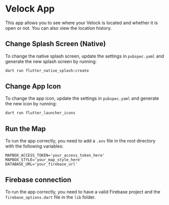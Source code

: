 # Velock App

This app allows you to see where your Velock is located and whether it is open or not. You can also view the location history.

## Change Splash Screen (Native)

To change the native splash screen, update the settings in `pubspec.yaml` and generate the new splash screen by running:

```sh
dart run flutter_native_splash:create
```

## Change App Icon

To change the app icon, update the settings in `pubspec.yaml` and generate the new icon by running:

```sh
dart run flutter_launcher_icons
```

## Run the Map

To run the app correctly, you need to add a `.env` file in the root directory with the following variables:

```
MAPBOX_ACCESS_TOKEN='your_access_token_here'
MAPBOX_STYLE='your_map_style_here'
DATABASE_URL='your_firebase_url'
```

## Firebase connection

To run the app correctly, you need to have a valid Firebase project and the `firebase_options.dart` file in the `lib` folder.
